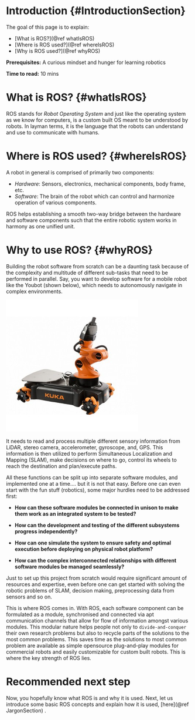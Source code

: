 Introduction {#IntroductionSection}
===============

The goal of this page is to explain:
- [What is ROS?](@ref whatIsROS)
- [Where is ROS used?](@ref whereIsROS)
- [Why is ROS used?](@ref whyROS)

__Prerequisites:__ A curious mindset and hunger for learning robotics

__Time to read:__ 10 mins

# What is ROS? {#whatIsROS}

ROS stands for *Robot Operating System* and just like the operating system as we know for computers, is a custom built OS meant to be understood by robots. In layman terms, it is the language that the robots can understand and use to communicate with humans.

# Where is ROS used? {#whereIsROS}
A robot in general is comprised of primarily two components: 
- *Hardware*: Sensors, electronics, mechanical components, body frame, etc.
- *Software*: The brain of the robot which can control and harmonize operation of various components.

ROS helps establishing a smooth two-way bridge between the hardware and software components such that the entire robotic system works in harmony as one unified unit.

# Why to use ROS? {#whyROS}

Building the robot software from scratch can be a daunting task because of the complexity and multitude of different sub-tasks that need to be performed in parallel. Say, you want to develop software for a mobile robot like the Youbot (shown below), which needs to autonomously navigate in complex environments.

![Youbot robot](images/youbot.jpg)

It needs to read and process multiple different sensory information from LiDAR, stereo camera, accelerometer, gyroscope, and, GPS. This information is then utilized to perform Simultaneous Localization and Mapping (SLAM), make decisions on where to go, control its wheels to reach the destination and plan/execute paths.

All these functions can be split up into separate software modules, and implemented one at a time.... but it is not that easy. Before one can even start with the fun stuff (robotics), some major hurdles need to be addressed first:

- __How can these software modules be connected in unison to make them work as an integrated system to be tested?__

- __How can the development and testing of the different subsystems progress independently?__

- __How can one simulate the system to ensure safety and optimal execution before deploying on physical robot platform?__ 

- __How can the complex interconnected relationships with different software modules be managed seamlessly?__

Just to set up this project from scratch would require significant amount of resources and expertise, even before one can get started with solving the robotic problems of SLAM, decision making, preprocessing data from sensors and so on.

This is where ROS comes in. With ROS, each software component can be formulated as a module, synchronised and connected via apt communication channels that allow for flow of information amongst various modules. This modular nature helps people not only to `divide-and-conquer` their own research problems but also to recycle parts of the solutions to the most common problems. This saves time as the solutions to most common problem are available as simple opensource plug-and-play modules for commercial robots and easily customizable for custom built robots. This is where the key strength of ROS lies.

# Recommended next step

Now, you hopefully know what ROS is and why it is used. Next, let us introduce some basic ROS concepts and explain how it is used, [here](@ref JargonSection) .